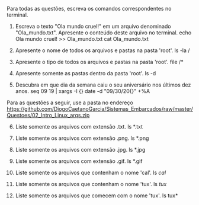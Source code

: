 Para todas as questões, escreva os comandos correspondentes no terminal.

1. Escreva o texto "Ola mundo cruel!" em um arquivo denominado "Ola_mundo.txt". Apresente o conteúdo deste arquivo no terminal.
	echo Ola mundo cruel! >> Ola_mundo.txt
	cat Ola_mundo.txt

2. Apresente o nome de todos os arquivos e pastas na pasta 'root'.
	ls -la /

3. Apresente o tipo de todos os arquivos e pastas na pasta 'root'.
	file /*

4. Apresente somente as pastas dentro da pasta 'root'.
	 ls -d

5. Descubra em que dia da semana caiu o seu aniversário nos últimos dez anos.
	seq 09 19 | xargs -I {} date -d "09/30/20{}" +%A

Para as questões a seguir, use a pasta no endereço https://github.com/DiogoCaetanoGarcia/Sistemas_Embarcados/raw/master/Questoes/02_Intro_Linux_arqs.zip

6. Liste somente os arquivos com extensão .txt.
	ls *.txt

7. Liste somente os arquivos com extensão .png.
	ls *.png

8. Liste somente os arquivos com extensão .jpg.
	ls *.jpg

9. Liste somente os arquivos com extensão .gif.
	ls *.gif

10. Liste somente os arquivos que contenham o nome 'cal'.
	ls *cal*

11. Liste somente os arquivos que contenham o nome 'tux'.
	ls *tux*

12. Liste somente os arquivos que comecem com o nome 'tux'.
	ls tux*

